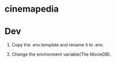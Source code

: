 # cinemapedia

# Dev

1. Copy the .env.template and rename it to .env.

2. Change the environment variable(The MovieDB).

